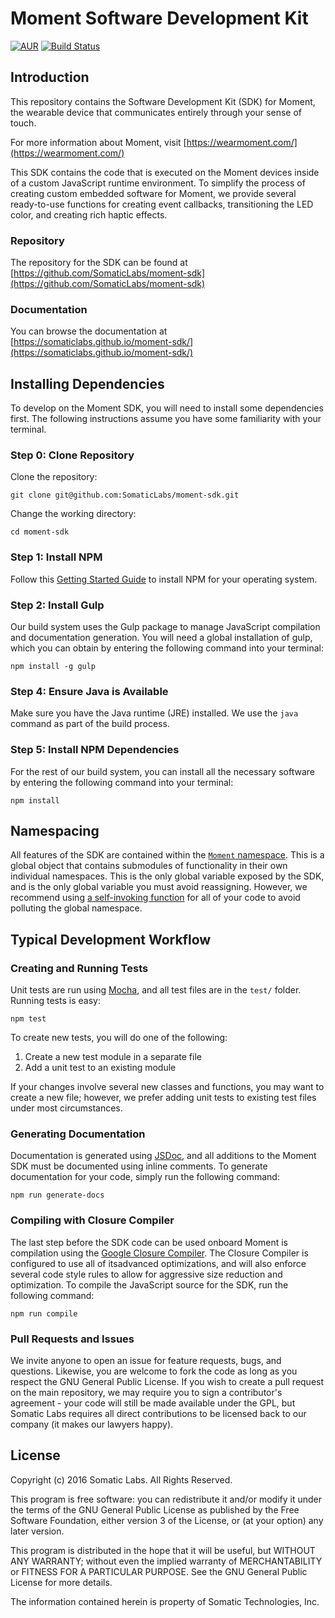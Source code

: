 # Moment Software Development Kit

[![AUR](https://img.shields.io/aur/license/yaourt.svg)](https://github.com/SomaticLabs/moment-sdk/blob/master/LICENSE)
[![Build Status](https://travis-ci.org/SomaticLabs/moment-sdk.svg?branch=master)](https://travis-ci.org/SomaticLabs/moment-sdk)

## Introduction

This repository contains the Software Development Kit (SDK) for Moment, the
wearable device that communicates entirely through your sense of touch.

For more information about Moment, visit [https://wearmoment.com/](https://wearmoment.com/)

This SDK contains the code that is executed on the Moment devices inside of
a custom JavaScript runtime environment. To simplify the process of creating
custom embedded software for Moment, we provide several ready-to-use functions
for creating event callbacks, transitioning the LED color, and creating rich
haptic effects.

### Repository

The repository for the SDK can be found at [https://github.com/SomaticLabs/moment-sdk](https://github.com/SomaticLabs/moment-sdk)

### Documentation

You can browse the documentation at [https://somaticlabs.github.io/moment-sdk/](https://somaticlabs.github.io/moment-sdk/)

## Installing Dependencies

To develop on the Moment SDK, you will need to install some dependencies first.
The following instructions assume you have some familiarity with your terminal.

### Step 0: Clone Repository

Clone the repository:

    git clone git@github.com:SomaticLabs/moment-sdk.git

Change the working directory:

    cd moment-sdk

### Step 1: Install NPM

Follow this [Getting Started Guide](https://docs.npmjs.com/getting-started/installing-node) to
install NPM for your operating system.

### Step 2: Install Gulp

Our build system uses the Gulp package to manage JavaScript compilation and
documentation generation. You will need a global installation of gulp, which
you can obtain by entering the following command into your terminal:

    npm install -g gulp

### Step 4: Ensure Java is Available

Make sure you have the Java runtime (JRE) installed. We use the `java` command
as part of the build process.

### Step 5: Install NPM Dependencies

For the rest of our build system, you can install all the necessary software by
entering the following command into your terminal:

    npm install

## Namespacing

All features of the SDK are contained within the [`Moment` namespace](https://somaticlabs.github.io/moment-sdk/Moment.html). This is a
global object that contains submodules of functionality in their own individual
namespaces. This is the only global variable exposed by the SDK, and is the
only global variable you must avoid reassigning. However, we recommend using
[a self-invoking function](https://stackoverflow.com/questions/592396/what-is-the-purpose-of-a-self-executing-function-in-javascript) for all of
your code to avoid polluting the global namespace.

## Typical Development Workflow

### Creating and Running Tests

Unit tests are run using [Mocha](https://www.npmjs.com/package/mocha), and
all test files are in the `test/` folder. Running tests is easy:

    npm test

To create new tests, you will do one of the following:

1. Create a new test module in a separate file
2. Add a unit test to an existing module

If your changes involve several new classes and functions, you may want to
create a new file; however, we prefer adding unit tests to existing test files
under most circumstances.

### Generating Documentation

Documentation is generated using [JSDoc](http://usejsdoc.org/), and all
additions to the Moment SDK must be documented using inline comments.
To generate documentation for your code, simply run the following command:

    npm run generate-docs

### Compiling with Closure Compiler

The last step before the SDK code can be used onboard Moment is compilation
using the
[Google Closure Compiler](https://github.com/google/closure-compiler/).
The Closure Compiler is configured to use all of itsadvanced optimizations,
and will also enforce several code style rules to allow for aggressive size
reduction and optimization. To compile the JavaScript source for the SDK, run the following command:

    npm run compile

### Pull Requests and Issues

We invite anyone to open an issue for feature requests, bugs, and questions.
Likewise, you are welcome to fork the code as long as you respect the GNU General Public License. If you wish to create a pull request on the main repository, we may require you to sign a contributor's agreement - your code will still be made available under the GPL, but Somatic Labs requires all direct contributions to be licensed back to our company (it makes our lawyers happy).

## License
Copyright (c) 2016 Somatic Labs. All Rights Reserved.

This program is free software: you can redistribute it and/or modify
it under the terms of the GNU General Public License as published by
the Free Software Foundation, either version 3 of the License, or
(at your option) any later version.

This program is distributed in the hope that it will be useful,
but WITHOUT ANY WARRANTY; without even the implied warranty of
MERCHANTABILITY or FITNESS FOR A PARTICULAR PURPOSE.  See the
GNU General Public License for more details.

The information contained herein is property of Somatic Technologies, Inc.
